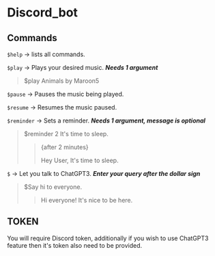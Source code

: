 # Discord_bot

## Commands

```$help``` -> lists all commands.

```$play``` -> Plays your desired music.  ***Needs 1 argument***

>$play Animals by Maroon5

```$pause``` -> Pauses the music being played.

```$resume``` -> Resumes the music paused.

```$reminder``` -> Sets a reminder.  ***Needs 1 argument, message is optional***

>$reminder 2 It's time to sleep.
>>{after 2 minutes}
>>
>>Hey User, It's time to sleep.

```$``` -> Let you talk to ChatGPT3.  ***Enter your query after the dollar sign***
>$Say hi to everyone.
>>Hi everyone! It's nice to be here.

## TOKEN

You will require Discord token, additionally if you wish to use ChatGPT3 feature then it's token also need to be provided.
